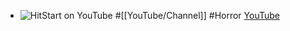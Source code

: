 - ![HitStart on YouTube](https://yt3.googleusercontent.com/8Sjl39YFJq5Kbi1VR53rmjJBQXSI-XVt8Wok8VjMwh0Ixy4o39OR663jZ982YboXULVu_nR-6A=w2560-fcrop64=1,00005a57ffffa5a8-k-c0xffffffff-no-nd-rj)
  #[[YouTube/Channel]] #Horror
  [YouTube](https://www.youtube.com/@HitStartYT)